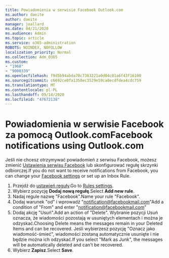 ```yaml
---
title: Powiadomienia w serwisie Facebook Outlook.com
ms.author: daeite
author: daeite
manager: joallard
ms.date: 04/21/2020
ms.audience: Admin
ms.topic: article
ms.service: o365-administration
ROBOTS: NOINDEX, NOFOLLOW
localization_priority: Normal
ms.collection: Adm_O365
ms.custom:
- "1968"
- "9000339"
ms.openlocfilehash: f9d5b94abda70c7383221a0d04c01a6f43f16100
ms.sourcegitcommit: c6692ce0fa1358ec3529e59ca0ecdfdea4cdc759
ms.translationtype: MT
ms.contentlocale: pl-PL
ms.lasthandoff: 09/14/2020
ms.locfileid: "47672138"
---
```

# <a name="facebook-notifications-using-outlookcom"></a><span data-ttu-id="832a1-102">Powiadomienia w serwisie Facebook za pomocą Outlook.com</span><span class="sxs-lookup"><span data-stu-id="832a1-102">Facebook notifications using Outlook.com</span></span>

<span data-ttu-id="832a1-103">Jeśli nie chcesz otrzymywać powiadomień z serwisu Facebook, możesz zmienić [Ustawienia serwisu Facebook](https://aka.ms/facebook-notifications-settings) lub skonfigurować regułę skrzynki odbiorczej.</span><span class="sxs-lookup"><span data-stu-id="832a1-103">If you do not want to receive notifications from Facebook, you can change your [Facebook settings](https://aka.ms/facebook-notifications-settings) or set up an Inbox Rule.</span></span>

1. <span data-ttu-id="832a1-104">Przejdź do [ustawień reguły](https://outlook.live.com/mail/options/mail/rules/inboxRules).</span><span class="sxs-lookup"><span data-stu-id="832a1-104">Go to [Rules settings](https://outlook.live.com/mail/options/mail/rules/inboxRules).</span></span>
1. <span data-ttu-id="832a1-105">Wybierz pozycję **Dodaj nową regułę**.</span><span class="sxs-lookup"><span data-stu-id="832a1-105">Select **Add new rule**.</span></span>
1. <span data-ttu-id="832a1-106">Nadaj regule nazwę "Facebook".</span><span class="sxs-lookup"><span data-stu-id="832a1-106">Name your rule "Facebook".</span></span>
1. <span data-ttu-id="832a1-107">Dodaj warunek "od" i wprowadź "notification@facebookmail.com"</span><span class="sxs-lookup"><span data-stu-id="832a1-107">Add a condition of "From" and enter "notification@facebookmail.com"</span></span>
1. <span data-ttu-id="832a1-108">Dodaj akcję "Usuń".</span><span class="sxs-lookup"><span data-stu-id="832a1-108">Add an action of "Delete".</span></span> <span data-ttu-id="832a1-109">Wybranie pozycji Usuń oznacza, że wiadomości pozostają w usuniętych elementach i można je odzyskać.</span><span class="sxs-lookup"><span data-stu-id="832a1-109">Choosing Delete means the messages remain in your Deleted Items and can be recovered.</span></span> <span data-ttu-id="832a1-110">Jeśli wybierzesz pozycję "Oznacz jako wiadomość-śmieć", wiadomości zostaną automatycznie usunięte i nie będzie można ich odzyskać.</span><span class="sxs-lookup"><span data-stu-id="832a1-110">If you select "Mark as Junk", the messages will be automatically deleted and can't be recovered.</span></span>
1. <span data-ttu-id="832a1-111">Wybierz **Zapisz**.</span><span class="sxs-lookup"><span data-stu-id="832a1-111">Select **Save**.</span></span>